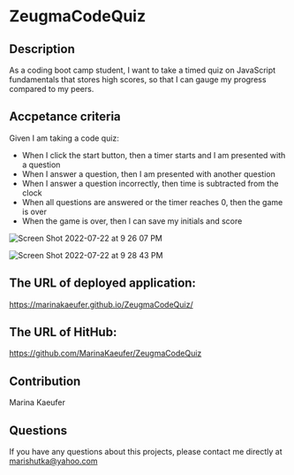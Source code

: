 # ZeugmaCodeQuiz
## Description

As a coding boot camp student, I want to take a timed quiz on JavaScript fundamentals that stores high scores, so that I can gauge my progress compared to my peers. 

## Accpetance criteria
Given I am taking a code quiz: 
* When I click the start button, then a timer starts and I am presented with a question
* When I answer a question, then I am presented with another question
* When I answer a question incorrectly, then time is subtracted from the clock
* When all questions are answered or the timer reaches 0, then the game is over
* When the game is over, then I can save my initials and score

![Screen Shot 2022-07-22 at 9 26 07 PM](https://user-images.githubusercontent.com/100238144/180585254-cf6870fe-a375-4f2c-9fe3-07e54c5de3f4.png)

![Screen Shot 2022-07-22 at 9 28 43 PM](https://user-images.githubusercontent.com/100238144/180585313-4abfb88a-8b4d-46a4-a369-12979d02f67b.png)

## The URL of deployed application: 

https://marinakaeufer.github.io/ZeugmaCodeQuiz/

## The URL of HitHub: 
https://github.com/MarinaKaeufer/ZeugmaCodeQuiz

## Contribution

Marina Kaeufer

## Questions 

If you have any questions about this projects, please contact me directly at marishutka@yahoo.com
